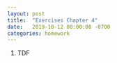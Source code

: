 ```yaml
---
layout: post
title:  "Exercises Chapter 4"
date:   2019-10-12 00:00:00 -0700
categories: homework
---
```


1.  TDF
